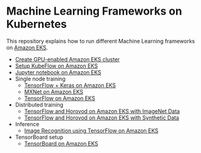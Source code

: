 # Machine Learning Frameworks on Kubernetes

This repository explains how to run different Machine Learning frameworks on [Amazon EKS](https://aws.amazon.com/eks).

- [Create GPU-enabled Amazon EKS cluster](eks-gpu.md)
- [Setup KubeFlow on Amazon EKS](kubeflow.md)
- [Jupyter notebook on Amazon EKS](jupyterhub.md)
- Single node training
  - [TensorFlow + Keras on Amazon EKS](tensorflow-keras.md)
  - [MXNet on Amazon EKS](mxnet.md)  
  - [TensorFlow on Amazon EKS](tensorflow.md)
- Distributed training
  - [TensorFlow and Horovod on Amazon EKS with ImageNet Data](tensorflow-horovod-imagenet.md)
  - [TensorFlow and Horovod on Amazon EKS with Synthetic Data](tensorflow-horovod.md)
- Inference
  - [Image Recognition using TensorFlow on Amazon EKS](tensorflow-inference.md)
- TensorBoard setup
  - [TensorBoard on Amazon EKS](tensorboard.md)
